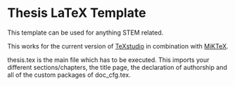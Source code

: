 # Thesis LaTeX Template
This template can be used for anything STEM related.

This works for the current version of [TeXstudio](https://www.texstudio.org/) in combination with [MiKTeX](https://miktex.org/).

thesis.tex is the main file which has to be executed. This imports your different sections/chapters, the title page, the declaration of authorship and all of the custom packages of doc_cfg.tex.
